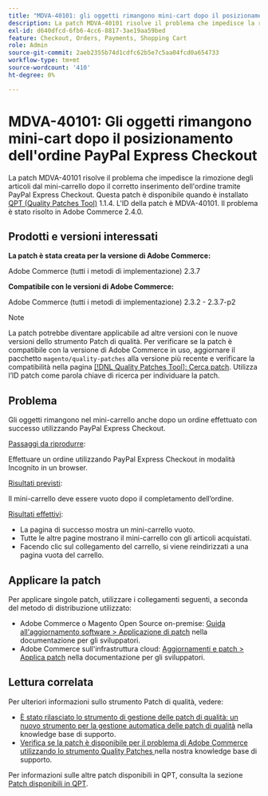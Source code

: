 ```yaml
---
title: "MDVA-40101: gli oggetti rimangono mini-cart dopo il posizionamento dell'ordine PayPal Express Checkout"
description: La patch MDVA-40101 risolve il problema che impedisce la rimozione degli articoli dal mini-carrello dopo il corretto inserimento dell'ordine tramite PayPal Express Checkout. Questa patch è disponibile quando è installato [Quality Patches Tool (QPT)](https://experienceleague.adobe.com/en/docs/commerce-operations/upgrade-guide/patches/overview) 1.1.4. L'ID della patch è MDVA-40101. Il problema è stato risolto in Adobe Commerce 2.4.0.
exl-id: d640dfcd-6fb6-4cc6-8817-3ae19aa59bed
feature: Checkout, Orders, Payments, Shopping Cart
role: Admin
source-git-commit: 2aeb2355b74d1cdfc62b5e7c5aa04fcd0a654733
workflow-type: tm+mt
source-wordcount: '410'
ht-degree: 0%

---
```


# MDVA-40101: Gli oggetti rimangono mini-cart dopo il posizionamento dell&#39;ordine PayPal Express Checkout

La patch MDVA-40101 risolve il problema che impedisce la rimozione degli articoli dal mini-carrello dopo il corretto inserimento dell&#39;ordine tramite PayPal Express Checkout. Questa patch è disponibile quando è installato [QPT (Quality Patches Tool)](https://experienceleague.adobe.com/en/docs/commerce-operations/upgrade-guide/patches/overview) 1.1.4. L&#39;ID della patch è MDVA-40101. Il problema è stato risolto in Adobe Commerce 2.4.0.

## Prodotti e versioni interessati

**La patch è stata creata per la versione di Adobe Commerce:**

Adobe Commerce (tutti i metodi di implementazione) 2.3.7

**Compatibile con le versioni di Adobe Commerce:**

Adobe Commerce (tutti i metodi di implementazione) 2.3.2 - 2.3.7-p2

>[!NOTE]
>
>La patch potrebbe diventare applicabile ad altre versioni con le nuove versioni dello strumento Patch di qualità. Per verificare se la patch è compatibile con la versione di Adobe Commerce in uso, aggiornare il pacchetto `magento/quality-patches` alla versione più recente e verificare la compatibilità nella pagina [[!DNL Quality Patches Tool]: Cerca patch](https://experienceleague.adobe.com/tools/commerce-quality-patches/index.html). Utilizza l’ID patch come parola chiave di ricerca per individuare la patch.

## Problema

Gli oggetti rimangono nel mini-carrello anche dopo un ordine effettuato con successo utilizzando PayPal Express Checkout.

<u>Passaggi da riprodurre</u>:

Effettuare un ordine utilizzando PayPal Express Checkout in modalità Incognito in un browser.

<u>Risultati previsti</u>:

Il mini-carrello deve essere vuoto dopo il completamento dell’ordine.

<u>Risultati effettivi</u>:

* La pagina di successo mostra un mini-carrello vuoto.
* Tutte le altre pagine mostrano il mini-carrello con gli articoli acquistati.
* Facendo clic sul collegamento del carrello, si viene reindirizzati a una pagina vuota del carrello.

## Applicare la patch

Per applicare singole patch, utilizzare i collegamenti seguenti, a seconda del metodo di distribuzione utilizzato:

* Adobe Commerce o Magento Open Source on-premise: [Guida all&#39;aggiornamento software > Applicazione di patch](https://experienceleague.adobe.com/en/docs/commerce-operations/tools/quality-patches-tool/usage) nella documentazione per gli sviluppatori.
* Adobe Commerce sull&#39;infrastruttura cloud: [Aggiornamenti e patch > Applica patch](https://experienceleague.adobe.com/en/docs/commerce-cloud-service/user-guide/develop/upgrade/apply-patches) nella documentazione per gli sviluppatori.

## Lettura correlata

Per ulteriori informazioni sullo strumento Patch di qualità, vedere:

* [È stato rilasciato lo strumento di gestione delle patch di qualità: un nuovo strumento per la gestione automatica delle patch di qualità](/help/announcements/adobe-commerce-announcements/magento-quality-patches-released-new-tool-to-self-serve-quality-patches.md) nella knowledge base di supporto.
* [Verifica se la patch è disponibile per il problema di Adobe Commerce utilizzando lo strumento Quality Patches ](/help/support-tools/patches-available-in-qpt-tool/check-patch-for-magento-issue-with-magento-quality-patches.md) nella nostra knowledge base di supporto.

Per informazioni sulle altre patch disponibili in QPT, consulta la sezione [Patch disponibili in QPT](https://support.magento.com/hc/en-us/sections/360010506631-Patches-available-in-QPT-tool-).
